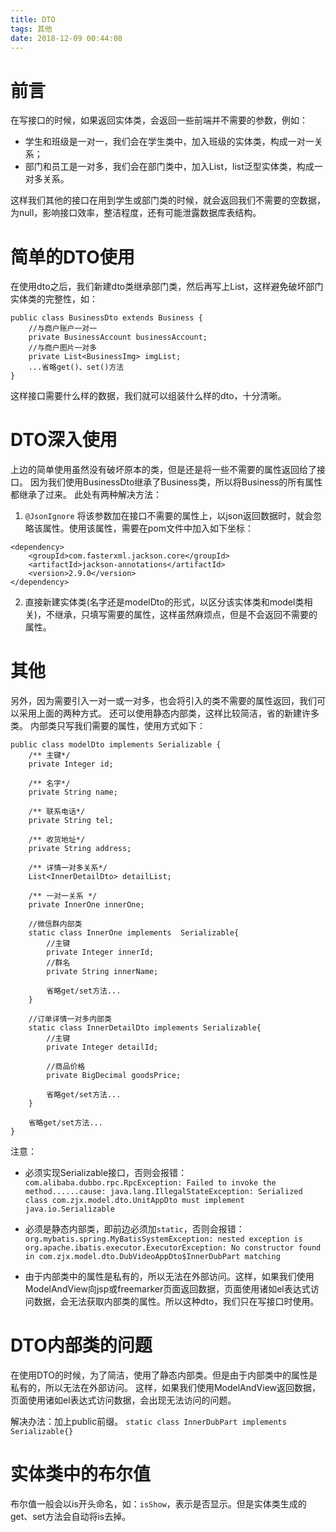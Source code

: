 ```yaml
---
title: DTO
tags: 其他
date: 2018-12-09 00:44:08
---
```


# 前言
在写接口的时候，如果返回实体类，会返回一些前端并不需要的参数，例如：
- 学生和班级是一对一，我们会在学生类中，加入班级的实体类，构成一对一关系；
- 部门和员工是一对多，我们会在部门类中，加入List<Employee>，list泛型实体类，构成一对多关系。

这样我们其他的接口在用到学生或部门类的时候，就会返回我们不需要的空数据，为null，影响接口效率，整洁程度，还有可能泄露数据库表结构。

# 简单的DTO使用
在使用dto之后，我们新建dto类继承部门类，然后再写上List<Employee>，这样避免破坏部门实体类的完整性，如：
```
public class BusinessDto extends Business {
    //与商户账户一对一
    private BusinessAccount businessAccount;
    //与商户图片一对多
    private List<BusinessImg> imgList;
    ...省略get()、set()方法
}
```
这样接口需要什么样的数据，我们就可以组装什么样的dto，十分清晰。

# DTO深入使用
上边的简单使用虽然没有破坏原本的类，但是还是将一些不需要的属性返回给了接口。
因为我们使用BusinessDto继承了Business类，所以将Business的所有属性都继承了过来。
此处有两种解决方法：
1. `@JsonIgnore`
将该参数加在接口不需要的属性上，以json返回数据时，就会忽略该属性。使用该属性，需要在pom文件中加入如下坐标：
```
<dependency>
    <groupId>com.fasterxml.jackson.core</groupId>
    <artifactId>jackson-annotations</artifactId>
    <version>2.9.0</version>
</dependency>
```
2. 直接新建实体类(名字还是modelDto的形式，以区分该实体类和model类相关)，不继承，只填写需要的属性，这样虽然麻烦点，但是不会返回不需要的属性。

# 其他
另外，因为需要引入一对一或一对多，也会将引入的类不需要的属性返回，我们可以采用上面的两种方式。
还可以使用静态内部类，这样比较简洁，省的新建许多类。
内部类只写我们需要的属性，使用方式如下：
```
public class modelDto implements Serializable {
    /** 主键*/
    private Integer id;

    /** 名字*/
    private String name;

    /** 联系电话*/
    private String tel;

    /** 收货地址*/
    private String address;

    /** 详情一对多关系*/
    List<InnerDetailDto> detailList;

    /** 一对一关系 */
    private InnerOne innerOne;

    //微信群内部类
    static class InnerOne implements  Serializable{
        //主键
        private Integer innerId;
        //群名
        private String innerName;
		
		省略get/set方法...
    }

    //订单详情一对多内部类
    static class InnerDetailDto implements Serializable{
        //主键
        private Integer detailId;

        //商品价格
        private BigDecimal goodsPrice;

		省略get/set方法...
    }

	省略get/set方法...
}
```
注意：
- 必须实现Serializable接口，否则会报错：
`com.alibaba.dubbo.rpc.RpcException: Failed to invoke the method......cause: java.lang.IllegalStateException: Serialized class com.zjx.model.dto.UnitAppDto must implement java.io.Serializable`

- 必须是静态内部类，即前边必须加`static`，否则会报错：
`org.mybatis.spring.MyBatisSystemException: nested exception is org.apache.ibatis.executor.ExecutorException: No constructor found in com.zjx.model.dto.DubVideoAppDto$InnerDubPart matching`

- 由于内部类中的属性是私有的，所以无法在外部访问。这样，如果我们使用ModelAndView向jsp或freemarker页面返回数据，页面使用诸如el表达式访问数据，会无法获取内部类的属性。所以这种dto，我们只在写接口时使用。

# DTO内部类的问题
在使用DTO的时候，为了简洁，使用了静态内部类。但是由于内部类中的属性是私有的，所以无法在外部访问。
这样，如果我们使用ModelAndView返回数据，页面使用诸如el表达式访问数据，会出现无法访问的问题。

解决办法：加上public前缀。
`static class InnerDubPart implements Serializable{}`

# 实体类中的布尔值
布尔值一般会以is开头命名，如：`isShow`，表示是否显示。但是实体类生成的get、set方法会自动将is去掉。